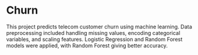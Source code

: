# Churn
This project predicts telecom customer churn using machine learning. Data preprocessing included handling missing values, encoding categorical variables, and scaling features. Logistic Regression and Random Forest models were applied, with Random Forest giving better accuracy.

